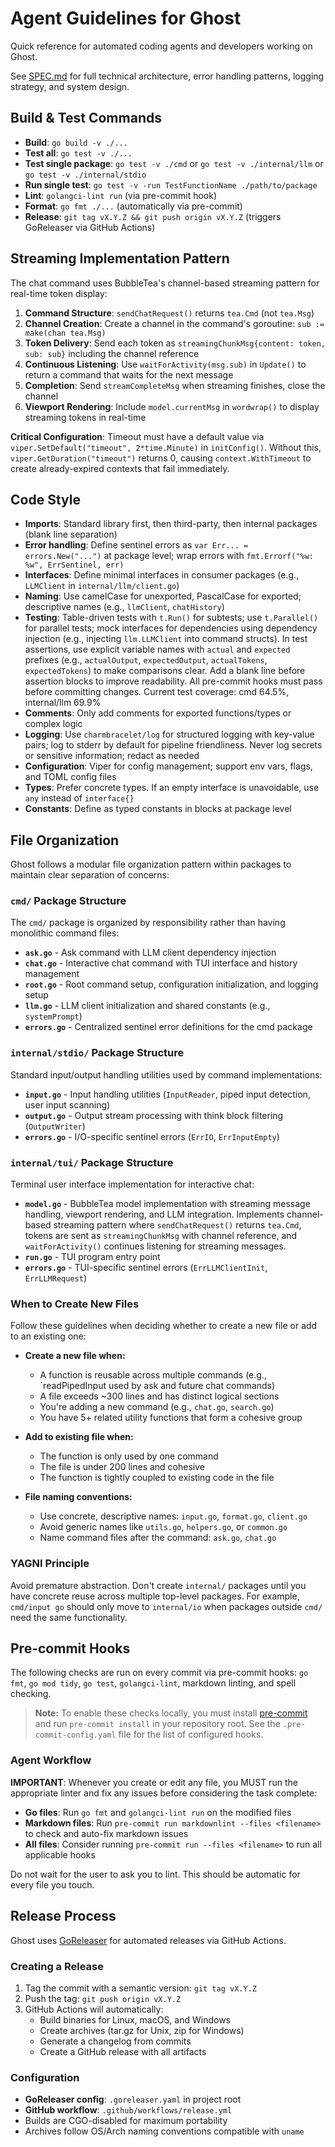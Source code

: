 # Agent Guidelines for Ghost

Quick reference for automated coding agents and developers working on Ghost.

See [SPEC.md](/SPEC.md) for full technical architecture, error handling patterns,
 logging strategy,
 and system design.

## Build & Test Commands

- **Build**: `go build -v ./...`
- **Test all**: `go test -v ./...`
- **Test single package**: `go test -v ./cmd` or `go test -v ./internal/llm`
  or `go test -v ./internal/stdio`
- **Run single test**: `go test -v -run TestFunctionName ./path/to/package`
- **Lint**: `golangci-lint run` (via pre-commit hook)
- **Format**: `go fmt ./...` (automatically via pre-commit)
- **Release**: `git tag vX.Y.Z && git push origin vX.Y.Z` (triggers
 GoReleaser via GitHub Actions)

## Streaming Implementation Pattern

The chat command uses BubbleTea's channel-based streaming pattern for
real-time token display:

1. **Command Structure**: `sendChatRequest()` returns `tea.Cmd` (not `tea.Msg`)
2. **Channel Creation**: Create a channel in the command's goroutine:
   `sub := make(chan tea.Msg)`
3. **Token Delivery**: Send each token as
   `streamingChunkMsg{content: token, sub: sub}` including the channel reference
4. **Continuous Listening**: Use `waitForActivity(msg.sub)` in `Update()` to
   return a command that waits for the next message
5. **Completion**: Send `streamCompleteMsg` when streaming finishes, close
   the channel
6. **Viewport Rendering**: Include `model.currentMsg` in `wordwrap()` to
   display streaming tokens in real-time

**Critical Configuration**: Timeout must have a default value via
`viper.SetDefault("timeout", 2*time.Minute)` in `initConfig()`. Without this,
`viper.GetDuration("timeout")` returns 0, causing `context.WithTimeout` to
create already-expired contexts that fail immediately.

## Code Style

- **Imports**: Standard library first, then third-party, then internal packages
 (blank line separation)
- **Error handling**: Define sentinel errors as `var Err... = errors.New("...")`
 at package level; wrap errors with `fmt.Errorf("%w: %w", ErrSentinel, err)`
- **Interfaces**: Define minimal interfaces in consumer packages (e.g., `LLMClient`
 in `internal/llm/client.go`)
- **Naming**: Use camelCase for unexported, PascalCase for exported; descriptive
 names (e.g., `llmClient`, `chatHistory`)
- **Testing**: Table-driven tests with `t.Run()` for subtests; use `t.Parallel()`
 for parallel tests; mock interfaces for dependencies using dependency injection
 (e.g., injecting `llm.LLMClient` into command structs). In test assertions, use
 explicit variable names with `actual` and `expected` prefixes (e.g., `actualOutput`,
 `expectedOutput`, `actualTokens`, `expectedTokens`) to make comparisons clear.
 Add a blank line before assertion blocks to improve readability. All pre-commit
 hooks must pass before committing changes. Current test coverage: cmd 64.5%,
 internal/llm 69.9%
- **Comments**: Only add comments for exported functions/types or complex logic
- **Logging**: Use `charmbracelet/log` for structured logging with key-value pairs;
 log to stderr by default for pipeline friendliness. Never log secrets or sensitive
 information; redact as needed
- **Configuration**: Viper for config management; support env vars, flags, and
 TOML config files
- **Types**: Prefer concrete types. If an empty interface is unavoidable, use `any`
 instead of `interface{}`
- **Constants**: Define as typed constants in blocks at package level

## File Organization

Ghost follows a modular file organization pattern within packages to maintain
 clear separation of concerns:

### `cmd/` Package Structure

The `cmd/` package is organized by responsibility rather than having
 monolithic command files:

- **`ask.go`** - Ask command with LLM client dependency injection
- **`chat.go`** - Interactive chat command with TUI interface and history management
- **`root.go`** - Root command setup, configuration initialization, and logging setup
- **`llm.go`** - LLM client initialization and shared constants (e.g., `systemPrompt`)
- **`errors.go`** - Centralized sentinel error definitions for the cmd package

### `internal/stdio/` Package Structure

Standard input/output handling utilities used by command implementations:

- **`input.go`** - Input handling utilities (`InputReader`, piped input
  detection, user input scanning)
- **`output.go`** - Output stream processing with think block filtering (`OutputWriter`)
- **`errors.go`** - I/O-specific sentinel errors (`ErrIO`, `ErrInputEmpty`)

### `internal/tui/` Package Structure

Terminal user interface implementation for interactive chat:

- **`model.go`** - BubbleTea model implementation with streaming message handling,
  viewport rendering, and LLM integration. Implements channel-based streaming
  pattern where `sendChatRequest()` returns `tea.Cmd`, tokens are sent as
  `streamingChunkMsg` with channel reference, and `waitForActivity()` continues
  listening for streaming messages.
- **`run.go`** - TUI program entry point
- **`errors.go`** - TUI-specific sentinel errors (`ErrLLMClientInit`, `ErrLLMRequest`)

### When to Create New Files

Follow these guidelines when deciding whether to create a new file or add to
 an existing one:

- **Create a new file when:**
  - A function is reusable across multiple commands (e.g., `readPipedInput
   used by ask and future chat commands)
  - A file exceeds ~300 lines and has distinct logical sections
  - You're adding a new command (e.g., `chat.go`, `search.go`)
  - You have 5+ related utility functions that form a cohesive group

- **Add to existing file when:**
  - The function is only used by one command
  - The file is under 200 lines and cohesive
  - The function is tightly coupled to existing code in the file

- **File naming conventions:**
  - Use concrete, descriptive names: `input.go`, `format.go`, `client.go`
  - Avoid generic names like `utils.go`, `helpers.go`, or `common.go`
  - Name command files after the command: `ask.go`, `chat.go`

### YAGNI Principle

Avoid premature abstraction. Don't create `internal/` packages until you have
 concrete reuse across multiple top-level packages. For example, `cmd/input
  go` should only move to `internal/io` when packages outside `cmd/` need the
   same functionality.

## Pre-commit Hooks

The following checks are run on every commit via pre-commit hooks: `go fmt`,
 `go mod tidy`, `go test`, `golangci-lint`, markdown linting, and spell checking.

> **Note:** To enable these checks locally, you must install [pre-commit](https://pre-commit.com/)
 and run `pre-commit install` in your repository root. See the `.pre-commit-config.yaml`
  file for the list of configured hooks.

### Agent Workflow

**IMPORTANT**: Whenever you create or edit any file, you MUST run the appropriate
linter and fix any issues before considering the task complete:

- **Go files**: Run `go fmt` and `golangci-lint run` on the modified files
- **Markdown files**: Run `pre-commit run markdownlint --files <filename>`
  to check and auto-fix markdown issues
- **All files**: Consider running `pre-commit run --files <filename>` to
  run all applicable hooks

Do not wait for the user to ask you to lint. This should be automatic for
every file you touch.

## Release Process

Ghost uses [GoReleaser](https://goreleaser.com/) for automated releases via
 GitHub Actions.

### Creating a Release

1. Tag the commit with a semantic version: `git tag vX.Y.Z`
2. Push the tag: `git push origin vX.Y.Z`
3. GitHub Actions will automatically:
   - Build binaries for Linux, macOS, and Windows
   - Create archives (tar.gz for Unix, zip for Windows)
   - Generate a changelog from commits
   - Create a GitHub release with all artifacts

### Configuration

- **GoReleaser config**: `.goreleaser.yaml` in project root
- **GitHub workflow**: `.github/workflows/release.yml`
- Builds are CGO-disabled for maximum portability
- Archives follow OS/Arch naming conventions compatible with `uname`
